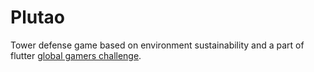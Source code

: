 # Plutao

Tower defense game based on environment sustainability and a part of flutter [global gamers challenge](https://flutter.dev/global-gamers#home). 
